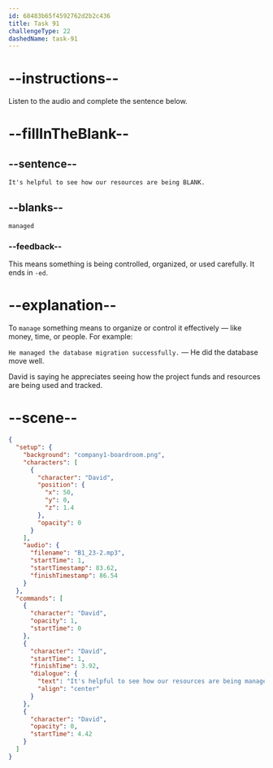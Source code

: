 ```yaml
---
id: 68483b65f4592762d2b2c436
title: Task 91
challengeType: 22
dashedName: task-91
---
```


<!-- (audio) David: It's helpful to see how our resources are being managed. -->

# --instructions--

Listen to the audio and complete the sentence below.

# --fillInTheBlank--

## --sentence--

`It's helpful to see how our resources are being BLANK.`

## --blanks--

`managed`

### --feedback--

This means something is being controlled, organized, or used carefully. It ends in `-ed`.

# --explanation--

To `manage` something means to organize or control it effectively — like money, time, or people. For example:

`He managed the database migration successfully.` — He did the database move well.

David is saying he appreciates seeing how the project funds and resources are being used and tracked.

# --scene--

```json
{
  "setup": {
    "background": "company1-boardroom.png",
    "characters": [
      {
        "character": "David",
        "position": {
          "x": 50,
          "y": 0,
          "z": 1.4
        },
        "opacity": 0
      }
    ],
    "audio": {
      "filename": "B1_23-2.mp3",
      "startTime": 1,
      "startTimestamp": 83.62,
      "finishTimestamp": 86.54
    }
  },
  "commands": [
    {
      "character": "David",
      "opacity": 1,
      "startTime": 0
    },
    {
      "character": "David",
      "startTime": 1,
      "finishTime": 3.92,
      "dialogue": {
        "text": "It's helpful to see how our resources are being managed.",
        "align": "center"
      }
    },
    {
      "character": "David",
      "opacity": 0,
      "startTime": 4.42
    }
  ]
}
```
